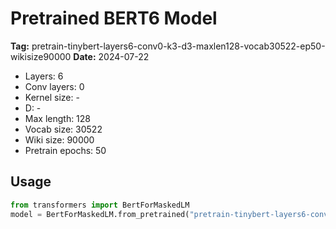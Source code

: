 # Pretrained BERT6 Model
**Tag:** pretrain-tinybert-layers6-conv0-k3-d3-maxlen128-vocab30522-ep50-wikisize90000 
**Date:** 2024-07-22

- Layers: 6
- Conv layers: 0
- Kernel size: -
- D: -
- Max length: 128
- Vocab size: 30522
- Wiki size: 90000
- Pretrain epochs: 50

## Usage
```python
from transformers import BertForMaskedLM
model = BertForMaskedLM.from_pretrained("pretrain-tinybert-layers6-conv2-k3-d64-...")
